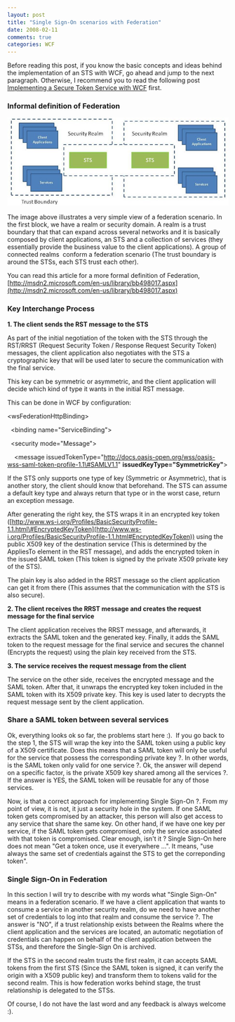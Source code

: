 ```yaml
---
layout: post
title: "Single Sign-On scenarios with Federation"
date: 2008-02-11
comments: true
categories: WCF
---
```


Before reading this post, if you know the basic concepts and ideas
behind the implementation of an STS with WCF, go ahead and jump to the
next paragraph. Otherwise, I recommend you to read the following post
[Implementing a Secure Token Service with
WCF](http://weblogs.asp.net/cibrax/archive/2006/03/14/440222.aspx)
first.

### 

### Informal definition of Federation

![](/images/legacy/SimpleFederation.jpg)

The image above illustrates a very simple view of a federation scenario.
In the first block, we have a realm or security domain. A realm is a
trust boundary that that can expand across several networks and it is
basically composed by client applications, an STS and a collection of
services (they essentially provide the business value to the client
applications). A group of connected realms  conform a federation
scenario (The trust boundary is around the STSs, each STS trust each
other).

You can read this article for a more formal definition of Federation,
[http://msdn2.microsoft.com/en-us/library/bb498017.aspx](http://msdn2.microsoft.com/en-us/library/bb498017.aspx)

### Key Interchange Process

**1. The client sends the RST message to the STS**

As part of the initial negotiation of the token with the STS through the
RST/RRST (Request Security Token / Response Request Security Token)
messages, the client application also negotiates with the STS a
cryptographic key that will be used later to secure the communication
with the final service.

This key can be symmetric or asymmetric, and the client application will
decide which kind of type it wants in the initial RST message.

This can be done in WCF by configuration:

\<wsFederationHttpBinding\>

  \<binding name="ServiceBinding"\>

  \<security mode="Message"\>

    \<message
issuedTokenType="http://docs.oasis-open.org/wss/oasis-wss-saml-token-profile-1.1\#SAMLV1.1"
**issuedKeyType="SymmetricKey"**\>

If the STS only supports one type of key (Symmetric or Asymmetric), that
is another story, the client should know that beforehand. The STS can
assume a default key type and always return that type or in the worst
case, return an exception message.

After generating the right key, the STS wraps it in an encrypted key
token
([http://www.ws-i.org/Profiles/BasicSecurityProfile-1.1.html\#EncryptedKeyToken](http://www.ws-i.org/Profiles/BasicSecurityProfile-1.1.html#EncryptedKeyToken))
using the public X509 key of the destination service (This is determined
by the AppliesTo element in the RST message), and adds the encrypted
token in the issued SAML token (This token is signed by the private X509
private key of the STS).

The plain key is also added in the RRST message so the client
application can get it from there (This assumes that the communication
with the STS is also secure).

**2. The client receives the RRST message and creates the request
message for the final service**

The client application receives the RRST message, and afterwards, it
extracts the SAML token and the generated key. Finally, it adds the SAML
token to the request message for the final service and secures the
channel (Encrypts the request) using the plain key received from the
STS.

**3. The service receives the request message from the client**

The service on the other side, receives the encrypted message and the
SAML token. After that, it unwraps the encrypted key token included in
the SAML token with its X509 private key. This key is used later to
decrypts the request message sent by the client application.

### Share a SAML token between several services

Ok, everything looks ok so far, the problems start here :).  If you go
back to the step 1, the STS will wrap the key into the SAML token using
a public key of a X509 certificate. Does this means that a SAML token
will only be useful for the service that possess the corresponding
private key ?. In other words, is the SAML token only valid for one
service ?. Ok, the answer will depend on a specific factor, is the
private X509 key shared among all the services ?. If the answer is YES,
the SAML token will be reusable for any of those services.

Now, is that a correct approach for implementing Single Sign-On ?. From
my point of view, it is not, it just a security hole in the system. If
one SAML token gets compromised by an attacker, this person will also
get access to any service that share the same key. On other hand, if we
have one key per service, if the SAML token gets compromised, only the
service associated with that token is compromised. Clear enough, isn't
it ? Single Sign-On here does not mean "Get a token once, use it
everywhere ...". It means, "use always the same set of credentials
against the STS to get the correponding token".

### Single Sign-On in Federation

In this section I will try to describe with my words what "Single
Sign-On" means in a federation scenario. If we have a client application
that wants to consume a service in another security realm, do we need to
have another set of credentials to log into that realm and consume the
service ?. The answer is "NO", if a trust relationship exists between
the Realms where the client application and the services are located, an
automatic negotiation of credentials can happen on behalf of the client
application between the STSs, and therefore the Single-Sign On is
archived.

If the STS in the second realm trusts the first realm, it can accepts
SAML tokens from the first STS (Since the SAML token is signed, it can
verify the origin with a X509 public key) and transform them to tokens
valid for the second realm. This is how federation works behind stage,
the trust relationship is delegated to the STSs.

Of course, I do not have the last word and any feedback is always
welcome :).

